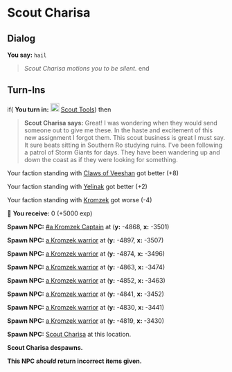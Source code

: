 # Scout Charisa
## Dialog

**You say:** `hail`



>*Scout Charisa motions you to be silent.*
end

## Turn-Ins





if( **You turn in:** <img style="background:url(/static/icons/blank_slot.gif);width:20px;height:20px;" src="/static/icons/item_884.png" alt="" /> <a
                                href="/item/29683" data-url="29683" class="tooltip-link link">Scout Tools</a>) then 


>**Scout Charisa says:** Great! I was wondering when they would send someone out to give me these.  In the haste and excitement of this new assignment I forgot them.  This scout business is great I must say.  It sure beats sitting in Southern Ro studying  ruins.  I've been following a patrol of Storm Giants for days.  They have been wandering up and down the coast as if they were looking for something.


Your faction standing with [Claws of Veeshan](/faction/430) got better (<span class='text-success'>+8</span>)


Your faction standing with [Yelinak](/faction/436) got better (<span class='text-success'>+2</span>)


Your faction standing with [Kromzek](/faction/448) got worse (<span class='text-danger'>-4</span>)


 &#127873; **You receive:** 0 (+5000 exp)

 


**Spawn NPC:**  [\#a Kromzek Captain](/npc/120115) at (**y:** -4868, **x:** -3501)


**Spawn NPC:**  [a Kromzek warrior](/npc/120121) at (**y:** -4897, **x:** -3507)


**Spawn NPC:**  [a Kromzek warrior](/npc/120121) at (**y:** -4874, **x:** -3496)


**Spawn NPC:**  [a Kromzek warrior](/npc/120121) at (**y:** -4863, **x:** -3474)


**Spawn NPC:**  [a Kromzek warrior](/npc/120121) at (**y:** -4852, **x:** -3463)


**Spawn NPC:**  [a Kromzek warrior](/npc/120121) at (**y:** -4841, **x:** -3452)


**Spawn NPC:**  [a Kromzek warrior](/npc/120121) at (**y:** -4830, **x:** -3441)


**Spawn NPC:**  [a Kromzek warrior](/npc/120121) at (**y:** -4819, **x:** -3430)


**Spawn NPC:**  [Scout Charisa](/npc/120001) at this location.


**Scout Charisa despawns.**

**This NPC *should* return incorrect items given.**
